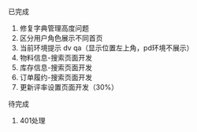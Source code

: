 已完成
1. 修复字典管理高度问题
2. 区分用户角色展示不同首页
3. 当前环境提示 dv qa（显示位置左上角，pd环境不展示）
4. 物料信息-搜索页面开发
5. 库存信息-搜索页面开发
6. 订单履约-搜索页面开发
7. 更新评率设置页面开发（30%）

待完成
1. 401处理